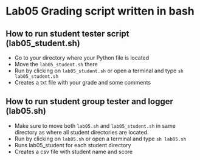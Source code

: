# Lab05 Grading script written in bash


## How to run student tester script (lab05_student.sh)


* Go to your directory where your Python file is located
* Move the `lab05_student.sh` there
* Run by clicking on `lab05_student.sh` or open a terminal and type 
    `sh lab05_student.sh`
* Creates a txt file with your grade and some comments


## How to run student group tester and logger (lab05.sh)


* Make sure to move both `lab05.sh` and `lab05_student.sh` in same 
    directory as where all student directories are located.
* Run by clicking on `lab05.sh` or open a terminal and type
    `sh lab05.sh`
* Runs lab05_student for each student directory
* Creates a csv file with student name and score